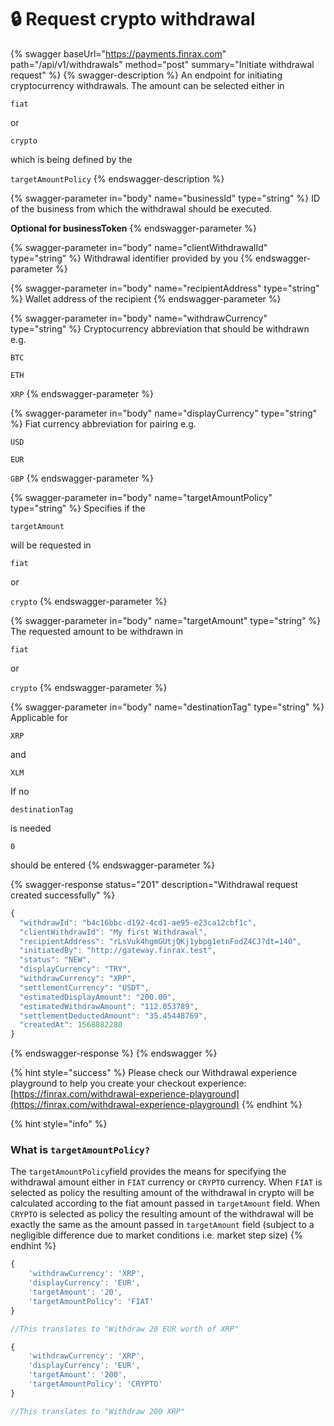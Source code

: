 # 🔒 Request crypto withdrawal

{% swagger baseUrl="https://payments.finrax.com" path="/api/v1/withdrawals" method="post" summary="Initiate withdrawal request" %}
{% swagger-description %}
An endpoint for initiating cryptocurrency withdrawals. The amount can be selected either in 

`fiat`

 or 

`crypto`

 which is being defined by the 

`targetAmountPolicy`
{% endswagger-description %}

{% swagger-parameter in="body" name="businessId" type="string" %}
ID of the business from which the withdrawal should be executed. 

**Optional for businessToken**
{% endswagger-parameter %}

{% swagger-parameter in="body" name="clientWithdrawalId" type="string" %}
Withdrawal identifier provided by you
{% endswagger-parameter %}

{% swagger-parameter in="body" name="recipientAddress" type="string" %}
Wallet address of the recipient
{% endswagger-parameter %}

{% swagger-parameter in="body" name="withdrawCurrency" type="string" %}
Cryptocurrency abbreviation that should be withdrawn e.g. 

`BTC`

  

`ETH`

  

`XRP`
{% endswagger-parameter %}

{% swagger-parameter in="body" name="displayCurrency" type="string" %}
Fiat currency abbreviation for pairing e.g. 

`USD`

  

`EUR`

  

`GBP`
{% endswagger-parameter %}

{% swagger-parameter in="body" name="targetAmountPolicy" type="string" %}
Specifies if the 

`targetAmount`

 will be requested in 

`fiat`

 or 

`crypto`
{% endswagger-parameter %}

{% swagger-parameter in="body" name="targetAmount" type="string" %}
The requested amount to be withdrawn in 

`fiat`

 or 

`crypto`
{% endswagger-parameter %}

{% swagger-parameter in="body" name="destinationTag" type="string" %}
Applicable for 

`XRP`

 and 

`XLM`

 If no 

`destinationTag`

 is needed 

`0`

 should be entered
{% endswagger-parameter %}

{% swagger-response status="201" description="Withdrawal request created successfully" %}
```javascript
{
  "withdrawId": "b4c16bbc-d192-4cd1-ae95-e23ca12cbf1c",
  "clientWithdrawId": "My first Withdrawal",
  "recipientAddress": "rLsVuk4hgmGUtjQKj1ybpg1etnFodZ4CJ?dt=140",
  "initiatedBy": "http://gateway.finrax.test",
  "status": "NEW",
  "displayCurrency": "TRY",
  "withdrawCurrency": "XRP",
  "settlementCurrency": "USDT",
  "estimatedDisplayAmount": "200.00",
  "estimatedWithdrawAmount": "112.053789",
  "settlementDeductedAmount": "35.45448769",
  "createdAt": 1568882280
}
```
{% endswagger-response %}
{% endswagger %}

{% hint style="success" %}
Please check our Withdrawal experience playground to help you create your checkout experience: [https://finrax.com/withdrawal-experience-playground](https://finrax.com/withdrawal-experience-playground)
{% endhint %}

{% hint style="info" %}
### What is `targetAmountPolicy?`

The `targetAmountPolicy`field provides the means for specifying the withdrawal amount either in `FIAT` currency or `CRYPTO` currency. When `FIAT` is selected as policy the resulting amount of the withdrawal in crypto will be calculated according to the fiat amount passed in `targetAmount` field. When `CRYPTO` is selected as policy the resulting amount of the withdrawal will be exactly the same as the amount passed in `targetAmount` field (subject to a negligible difference due to market conditions i.e. market step size)
{% endhint %}

```javascript
{
    'withdrawCurrency': 'XRP',
    'displayCurrency': 'EUR',
    'targetAmount': '20',
    'targetAmountPolicy': 'FIAT'
}

//This translates to "Withdraw 20 EUR worth of XRP"
```

```javascript
{
    'withdrawCurrency': 'XRP',
    'displayCurrency': 'EUR',
    'targetAmount': '200',
    'targetAmountPolicy': 'CRYPTO'
}

//This translates to "Withdraw 200 XRP"
```

